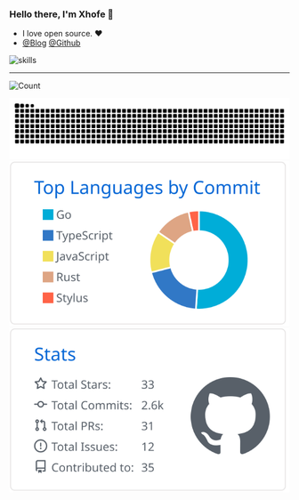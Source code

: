 ### Hello there, I'm Xhofe 👋
- I love open source. ❤️
- [@Blog](https://nn.ci) [@Github](https://github.com/Xhofe)

![skills](https://skillicons.dev/icons?i=go,rust,react,docker,cpp,html,css,ts,cloudflare,git,java,py,linux,md,mysql,stackoverflow,svelte,vscode,vue,workers,tailwind,ps)

---

![Count](https://api.nn.ci/Xhofe/count.svg?)

[![](https://raw.githubusercontent.com/Xhofe/Xhofe/main/out/github-contribution-grid-snake.svg)](https://github.com/Xhofe)
[![](https://raw.githubusercontent.com/Xhofe/Xhofe/main/profile-summary-card-output/github/2-most-commit-language.svg)](https://github.com/Xhofe) [![](https://raw.githubusercontent.com/Xhofe/Xhofe/main/profile-summary-card-output/github/3-stats.svg)](https://github.com/Xhofe)
